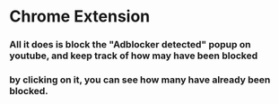 # Chrome Extension
### All it does is block the "Adblocker detected" popup on youtube, and keep track of how may have been blocked
### by clicking on it, you can see how many have already been blocked.

